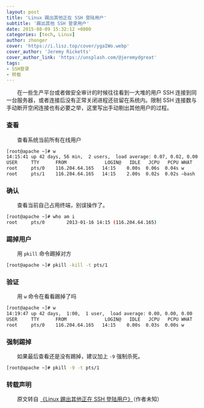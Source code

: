 ```yaml
---
layout: post
title: 'Linux 踢出其他正在 SSH 登陆用户'
subtitle: '踢出其他 SSH 登录用户'
date: 2015-08-09 15:32:12 +0800
categories: [tech, Linux]
author: zhonger
cover: 'https://i.lisz.top/cover/ygaIWo.webp'
cover_author: 'Jeremy Ricketts'
cover_author_link: 'https://unsplash.com/@jeremydgreat'
tags: 
- SSH登录 
- 转载
---
```


&emsp;&emsp;在一些生产平台或者做安全审计的时候往往看到一大堆的用户 SSH 连接到同一台服务器，或者连接后没有正常关闭进程还驻留在系统内。限制 SSH 连接数与手动断开空闲连接也有必要之举，这里写出手动剔出其他用户的过程。

### 查看 

&emsp;&emsp;查看系统当前所有在线用户

```bash
[root@apache ~]# w 
14:15:41 up 42 days, 56 min,  2 users,  load average: 0.07, 0.02, 0.00 
USER     TTY      FROM              LOGIN@   IDLE   JCPU   PCPU WHAT 
root     pts/0    116.204.64.165   14:15    0.00s  0.06s  0.04s w 
root     pts/1    116.204.64.165   14:15    2.00s  0.02s  0.02s –bash
```

### 确认

&emsp;&emsp;查看当前自己占用终端，别误操作了。

```bash
[root@apache ~]# who am i 
root     pts/0        2013-01-16 14:15 (116.204.64.165)
```

### 踢掉用户

&emsp;&emsp;用 `pkill` 命令踢掉对方

```bash
[root@apache ~]# pkill -kill -t pts/1
```

### 验证

&emsp;&emsp;用 `w` 命令在看看踢掉了吗

```bash
[root@apache ~]# w 
14:19:47 up 42 days,  1:00,  1 user,  load average: 0.00, 0.00, 0.00 
USER     TTY      FROM              LOGIN@   IDLE   JCPU   PCPU WHAT 
root     pts/0    116.204.64.165   14:15    0.00s  0.03s  0.00s w
```

### 强制踢掉

&emsp;&emsp;如果最后查看还是没有踢掉，建议加上 `-9` 强制杀死。

```bash
[root@apache ~]# pkill -9 -t pts/1
```

### 转载声明

&emsp;&emsp;原文转自 [《Linux 踢出其他正在 SSH 登陆用户》](http://www.myhack58.com/Article/48/66/2013/37031.htm)（作者未知）